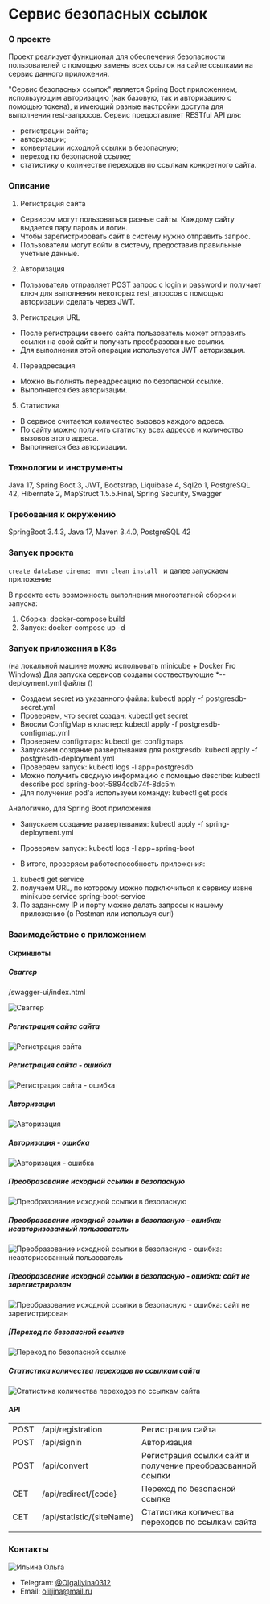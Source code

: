 # Сервис безопасных ссылок

### О проекте

Проект реализует функционал для обеспечения безопасности пользователей с помощью замены всех ссылок на сайте ссылками
на сервис данного приложения.

"Сервис безопасных ссылок" является Spring Boot приложением, использующим авторизацию (как базовую, так и авторизацию с
помощью токена),
и имеющий разные настройки доступа для выполнения rest-запросов.
Сервис предоставляет RESTful API для:

- регистрации сайта;
- авторизации;
- конвертации исходной ссылки в безопасную;
- переход по безопасной ссылке;
- статистику о количестве переходов по ссылкам конкретного сайта.

### Описание

1. Регистрация сайта

- Сервисом могут пользоваться разные сайты. Каждому сайту выдается пару пароль и логин.
- Чтобы зарегистрировать сайт в систему нужно отправить запрос.
- Пользователи могут войти в систему, предоставив правильные учетные данные.

2. Авторизация

- Пользователь отправляет POST запрос с login и password и получает ключ для выполнения некоторых rest_апросов с помощью
  авторизации
  сделать через JWT.

3. Регистрация URL

- После регистрации своего сайта пользователь может отправить ссылки на свой сайт и получать преобразованные
  ссылки.
- Для выполнения этой операции используется JWT-авторизация.

4. Переадресация

- Можно выполнять переадресацию по безопасной ссылке.
- Выполняется без авторизации.

5. Статистика

- В сервисе считается количество вызовов каждого адреса.
- По сайту можно получить статистку всех адресов и количество вызовов этого адреса.
- Выполняется без авторизации.

### Технологии и инструменты

Java 17, Spring Boot 3, JWT, Bootstrap, Liquibase 4, Sql2o 1, PostgreSQL 42, Hibernate 2, MapStruct 1.5.5.Final,
Spring Security, Swagger

### Требования к окружению

SpringBoot 3.4.3, Java 17, Maven 3.4.0, PostgreSQL 42

### Запуск проекта

``` create database cinema;  ```
``` mvn clean install  ```
и далее запускаем приложение

В проекте есть возможность выполнения многоэтапной сборки и запуска:

1. Сборка:
   docker-compose build
2. Запуск:
   docker-compose up -d

### Запуск приложения в K8s

(на локальной машине можно испольовать minicube + Docker Fro Windows)
Для запуска сервисов созданы соотвествующие *--deployment.yml файлы ()

- Создаем secret из указанного файла:
  kubectl apply -f postgresdb-secret.yml
- Проверяем, что secret создан:
  kubectl get secret
- Вносим ConfigMap в кластер:
  kubectl apply -f postgresdb-configmap.yml
- Проверяем configmaps:
  kubectl get configmaps
- Запускаем создание развертывания для postgresdb:
  kubectl apply -f postgresdb-deployment.yml
- Проверяем запуск:
  kubectl logs -l app=postgresdb
- Можно получить сводную информацию с помощью describe:
  kubectl describe pod spring-boot-5894cdb74f-8dc5m
- Для получения pod'а используем команду:
  kubectl get pods

Аналогично, для Spring Boot приложения

- Запускаем создание развертывания:
  kubectl apply -f spring-deployment.yml
- Проверяем запуск:
  kubectl logs -l app=spring-boot

- В итоге, проверяем работоспособность приложения:

1. kubectl get service
2. получаем URL, по которому можно подключиться к сервису извне
   minikube service spring-boot-service
3. По заданному IP и порту можно делать запросы к нашему приложению
   (в Postman или используя curl)

### Взаимодействие с приложением

#### Скриншоты

##### *Сваггер*

/swagger-ui/index.html

![Сваггер](images/swagger.jpg)

##### *Регистрация сайта сайта*

![Регистрация сайта](images/siteRegister.jpg)

##### *Регистрация сайта - ошибка*

![Регистрация сайта - ошибка](images/siteRegisterError.jpg)

##### *Авторизация*

![Авторизация](images/siteSignin.jpg)

##### *Авторизация - ошибка*

![Авторизация - ошибка](images/siteSigninError.jpg)

##### *Преобразование исходной ссылки в безопасную*

![Преобразование исходной ссылки в безопасную](images/convert.jpg)

##### *Преобразование исходной ссылки в безопасную - ошибка: неавторизованный пользователь*

![Преобразование исходной ссылки в безопасную - ошибка: неавторизованный пользователь](images/convertError.jpg)

##### *Преобразование исходной ссылки в безопасную - ошибка: сайт не зарегистрирован*

![Преобразование исходной ссылки в безопасную - ошибка: сайт не зарегистрирован](images/convertErrorNotSite.jpg)

##### *[Переход по безопасной ссылке*

![Переход по безопасной ссылке](images/redirect.jpg)

##### *Статистика количества переходов по ссылкам сайта*

![Статистика количества переходов по ссылкам сайта](images/statistic.jpg)

#### API

|      |                           |                                                            |
|------|---------------------------|------------------------------------------------------------|
| POST | /api/registration         | Регистрация сайта                                          |
| POST | /api/signin               | Авторизация                                                |
| POST | /api/convert              | Регистрация ссылки сайт и получение преобразованной ссылки |
| CET  | /api/redirect/{code}      | Переход по безопасной ссылке                               |
| CET  | /api/statistic/{siteName} | Статистика количества переходов по ссылкам сайта           |
|      |                           |                                                            |

### Контакты

![Ильина Ольга](images/olga.jpg)

- Telegram: [@OlgaIlyina0312](https://t.me/OlgaIlyina0312)
- Email:    [oliljina@mail.ru](oliljina@mail.ru)
